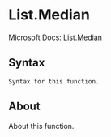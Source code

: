 ---
---

# List.Median

Microsoft Docs: [List.Median](https://docs.microsoft.com/en-us/powerquery-m/list-median)

## Syntax

```
Syntax for this function.
```

## About

About this function.

